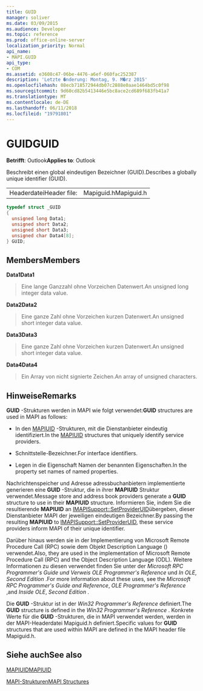```yaml
---
title: GUID
manager: soliver
ms.date: 03/09/2015
ms.audience: Developer
ms.topic: reference
ms.prod: office-online-server
localization_priority: Normal
api_name:
- MAPI.GUID
api_type:
- COM
ms.assetid: e3608c47-06be-4476-a6ef-060fac252387
description: 'Letzte �nderung: Montag, 9. M�rz 2015'
ms.openlocfilehash: 08ecb718572944db07c2888e0aae1464bd5c0f98
ms.sourcegitcommit: 9d60cd82b5413446e5bc8ace2cd689f683fb41a7
ms.translationtype: MT
ms.contentlocale: de-DE
ms.lasthandoff: 06/11/2018
ms.locfileid: "19791801"
---
```

# <a name="guid"></a><span data-ttu-id="44ab0-103">GUID</span><span class="sxs-lookup"><span data-stu-id="44ab0-103">GUID</span></span>

  
  
<span data-ttu-id="44ab0-104">**Betrifft**: Outlook</span><span class="sxs-lookup"><span data-stu-id="44ab0-104">**Applies to**: Outlook</span></span> 
  
<span data-ttu-id="44ab0-105">Beschreibt einen global eindeutigen Bezeichner (GUID).</span><span class="sxs-lookup"><span data-stu-id="44ab0-105">Describes a globally unique identifier (GUID).</span></span> 
  
|||
|:-----|:-----|
|<span data-ttu-id="44ab0-106">Headerdatei</span><span class="sxs-lookup"><span data-stu-id="44ab0-106">Header file:</span></span>  <br/> |<span data-ttu-id="44ab0-107">Mapiguid.h</span><span class="sxs-lookup"><span data-stu-id="44ab0-107">Mapiguid.h</span></span>  <br/> |
   
```cpp
typedef struct _GUID
{
  unsigned long Data1;
  unsigned short Data2;
  unsigned short Data3;
  unsigned char Data4[8];
} GUID;

```

## <a name="members"></a><span data-ttu-id="44ab0-108">Members</span><span class="sxs-lookup"><span data-stu-id="44ab0-108">Members</span></span>

 <span data-ttu-id="44ab0-109">**Data1**</span><span class="sxs-lookup"><span data-stu-id="44ab0-109">**Data1**</span></span>
  
> <span data-ttu-id="44ab0-110">Eine lange Ganzzahl ohne Vorzeichen Datenwert.</span><span class="sxs-lookup"><span data-stu-id="44ab0-110">An unsigned long integer data value.</span></span>
    
 <span data-ttu-id="44ab0-111">**Data2**</span><span class="sxs-lookup"><span data-stu-id="44ab0-111">**Data2**</span></span>
  
> <span data-ttu-id="44ab0-112">Eine ganze Zahl ohne Vorzeichen kurzen Datenwert.</span><span class="sxs-lookup"><span data-stu-id="44ab0-112">An unsigned short integer data value.</span></span>
    
 <span data-ttu-id="44ab0-113">**Data3**</span><span class="sxs-lookup"><span data-stu-id="44ab0-113">**Data3**</span></span>
  
> <span data-ttu-id="44ab0-114">Eine ganze Zahl ohne Vorzeichen kurzen Datenwert.</span><span class="sxs-lookup"><span data-stu-id="44ab0-114">An unsigned short integer data value.</span></span>
    
 <span data-ttu-id="44ab0-115">**Data4**</span><span class="sxs-lookup"><span data-stu-id="44ab0-115">**Data4**</span></span>
  
> <span data-ttu-id="44ab0-116">Ein Array von nicht signierte Zeichen.</span><span class="sxs-lookup"><span data-stu-id="44ab0-116">An array of unsigned characters.</span></span>
    
## <a name="remarks"></a><span data-ttu-id="44ab0-117">Hinweise</span><span class="sxs-lookup"><span data-stu-id="44ab0-117">Remarks</span></span>

 <span data-ttu-id="44ab0-118">**GUID** -Strukturen werden in MAPI wie folgt verwendet:</span><span class="sxs-lookup"><span data-stu-id="44ab0-118">**GUID** structures are used in MAPI as follows:</span></span> 
  
- <span data-ttu-id="44ab0-119">In den [MAPIUID](mapiuid.md) -Strukturen, mit die Dienstanbieter eindeutig identifiziert.</span><span class="sxs-lookup"><span data-stu-id="44ab0-119">In the [MAPIUID](mapiuid.md) structures that uniquely identify service providers.</span></span> 
    
- <span data-ttu-id="44ab0-120">Schnittstelle-Bezeichner.</span><span class="sxs-lookup"><span data-stu-id="44ab0-120">For interface identifiers.</span></span>
    
- <span data-ttu-id="44ab0-121">Legen in die Eigenschaft Namen der benannten Eigenschaften.</span><span class="sxs-lookup"><span data-stu-id="44ab0-121">In the property set names of named properties.</span></span> 
    
<span data-ttu-id="44ab0-122">Nachrichtenspeicher und Adresse adressbuchanbietern implementierte generieren eine **GUID** -Struktur, die in ihrer **MAPIUID** Struktur verwendet.</span><span class="sxs-lookup"><span data-stu-id="44ab0-122">Message store and address book providers generate a **GUID** structure to use in their **MAPIUID** structure.</span></span> <span data-ttu-id="44ab0-123">Informieren Sie, indem Sie die resultierende **MAPIUID** an [IMAPISupport::SetProviderUID](imapisupport-setprovideruid.md)übergeben, dieser Dienstanbieter MAPI der jeweiligen eindeutigen Bezeichner.</span><span class="sxs-lookup"><span data-stu-id="44ab0-123">By passing the resulting **MAPIUID** to [IMAPISupport::SetProviderUID](imapisupport-setprovideruid.md), these service providers inform MAPI of their unique identifier.</span></span>
  
<span data-ttu-id="44ab0-124">Darüber hinaus werden sie in der Implementierung von Microsoft Remote Procedure Call (RPC) sowie dem Objekt Description Language () verwendet.</span><span class="sxs-lookup"><span data-stu-id="44ab0-124">Also, they are used in the implementation of Microsoft Remote Procedure Call (RPC) and the Object Description Language (ODL).</span></span> <span data-ttu-id="44ab0-125">Weitere Informationen zu diesen verwendet finden Sie unter der *Microsoft RPC Programmer's Guide und Verweis* *OLE Programmer's Reference* und *In OLE*, *Second Edition* .</span><span class="sxs-lookup"><span data-stu-id="44ab0-125">For more information about these uses, see the  *Microsoft RPC Programmer's Guide and Reference*, *OLE Programmer's Reference*  ,and  *Inside OLE*, *Second Edition*  .</span></span> 
  
<span data-ttu-id="44ab0-126">Die **GUID** -Struktur ist in der *Win32 Programmer's Reference* definiert.</span><span class="sxs-lookup"><span data-stu-id="44ab0-126">The **GUID** structure is defined in the  *Win32 Programmer's Reference*  .</span></span> <span data-ttu-id="44ab0-127">Konkrete Werte für die **GUID** -Strukturen, die in MAPI verwendet werden, werden in der MAPI-Headerdatei Mapiguid.h definiert.</span><span class="sxs-lookup"><span data-stu-id="44ab0-127">Specific values for **GUID** structures that are used within MAPI are defined in the MAPI header file Mapiguid.h.</span></span> 
  
## <a name="see-also"></a><span data-ttu-id="44ab0-128">Siehe auch</span><span class="sxs-lookup"><span data-stu-id="44ab0-128">See also</span></span>



[<span data-ttu-id="44ab0-129">MAPIUID</span><span class="sxs-lookup"><span data-stu-id="44ab0-129">MAPIUID</span></span>](mapiuid.md)


[<span data-ttu-id="44ab0-130">MAPI-Strukturen</span><span class="sxs-lookup"><span data-stu-id="44ab0-130">MAPI Structures</span></span>](mapi-structures.md)

